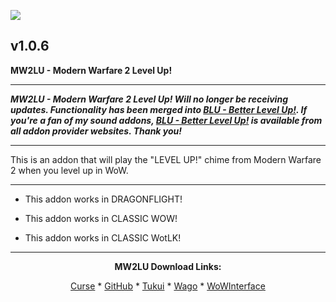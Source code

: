 [![](https://img.shields.io/static/v1?label=Donate&message=CashApp&color=brightgreen)](https://bit.ly/3fyxxSU)

v1.0.6
------------------------------

**MW2LU - Modern Warfare 2 Level Up!**

------------------------------

***MW2LU - Modern Warfare 2 Level Up! Will no longer be receiving updates. Functionality has been merged into [BLU - Better Level Up!](https://www.curseforge.com/wow/addons/blu-better-level-up "This link takes you to the Curseforge.com website, you may download it here and help support the developers."). If you're a fan of my sound addons, [BLU - Better Level Up!](https://www.curseforge.com/wow/addons/blu-better-level-up "This link takes you to the Curseforge.com website, you may download it here and help support the developers.") is available from all addon provider websites. Thank you!***

------------------------------

This is an addon that will play the "LEVEL UP!" chime from Modern Warfare 2 when you level up in WoW.

------------------------------

- This addon works in DRAGONFLIGHT!

- This addon works in CLASSIC WOW!

- This addon works in CLASSIC WotLK!

------------------------------
<div align="center">

**MW2LU Download Links:**

[Curse](https://www.curseforge.com/wow/addons/mw2lu "This link takes you to the Curseforge.com website, you may download it here and help support the developers.") * [GitHub](https://github.com/donniedice/MW2LU "This link takes you to the GitHub.com website, you may download it here.") * [Tukui](https://www.tukui.org/addons.php?id=230 "This link takes you to the Tukui.org website, you may download it here.") * [Wago](https://addons.wago.io/addons/mw2lu "This link takes you to the Wago.io website, you may download it here and help support the developers.") * [WoWInterface](https://www.wowinterface.com/downloads/info26258-MW2LU-ModernWarfare2LevelUp.html "This link takes you to the WoWInterface.com website, you may download it here.")

</div>
